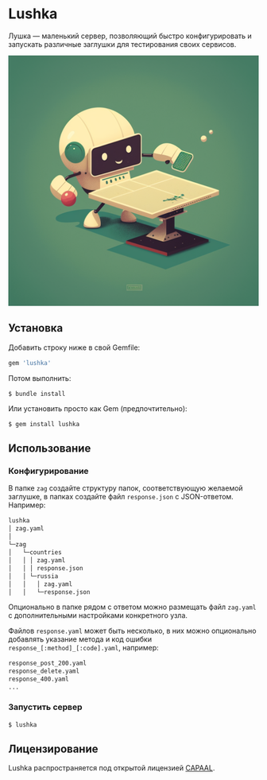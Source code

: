 # Lushka
Лушка — маленький сервер, позволяющий быстро конфигурировать и запускать различные заглушки для тестирования своих сервисов.

![](assets/images/lushka.png)

## Установка

Добавить строку ниже в свой Gemfile:

```ruby
gem 'lushka'
```

Потом выполнить:

    $ bundle install

Или установить просто как Gem (предпочтительно):

    $ gem install lushka

## Использование

### Конфигурирование
В папке `zag` создайте структуру папок, соответствующую желаемой заглушке, в папках создайте файл `response.json` c JSON-ответом. Например:
```
lushka
│ zag.yaml
│      
└─zag
│   └─countries
│   │ │ zag.yaml
│   │ │ response.json
│   │ └─russia
│   │   │ zag.yaml
│   │   └─response.json
```
Опционально в папке рядом с ответом можно размещать файл `zag.yaml` с дополнительными настройками конкретного узла. 

Файлов `response.yaml` может быть несколько, в них можно опционально добавлять указание метода и код ошибки `response_[:method]_[:code].yaml`, например:

```
response_post_200.yaml
response_delete.yaml
response_400.yaml
...
```

### Запустить сервер
    $ lushka

## Лицензирование

Lushka распространяется под открытой лицензией [CAPAAL](LICENSE.txt).
